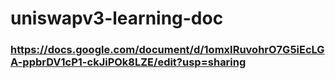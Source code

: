 # uniswapv3-learning-doc
### https://docs.google.com/document/d/1omxIRuvohrO7G5iEcLGA-ppbrDV1cP1-ckJiPOk8LZE/edit?usp=sharing

